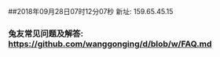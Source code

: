##2018年09月28日07时12分07秒 新址: 159.65.45.15
### 兔友常见问题及解答: https://github.com/wanggonging/d/blob/w/FAQ.md
